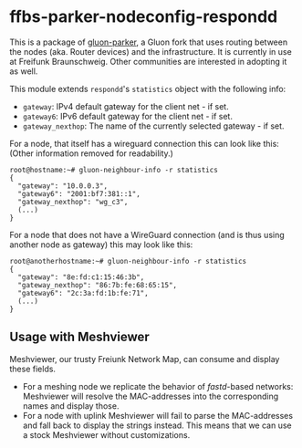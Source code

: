 ffbs-parker-nodeconfig-respondd
===============================

This is a package of [gluon-parker](https://github.com/ffbs/gluon-parker),
a Gluon fork that uses routing between the nodes
(aka. Router devices) and the infrastructure.
It is currently in use at Freifunk Braunschweig.
Other communities are interested in adopting it as well.

This module extends `respondd`'s `statistics` object with the following
info:

* `gateway`: IPv4 default gateway for the client net - if set.
* `gateway6`: IPv6 default gateway for the client net - if set.
* `gateway_nexthop`: The name of the currently selected gateway - if set.

For a node, that itself has a wireguard connection this can look like this:
(Other information removed for readability.)
```shell
root@hostname:~# gluon-neighbour-info -r statistics
{
  "gateway": "10.0.0.3",
  "gateway6": "2001:bf7:381::1",
  "gateway_nexthop": "wg_c3",
  (...)
}
```

For a node that does not have a WireGuard connection (and is thus using another node
as gateway) this may look like this:

```shell
root@anotherhostname:~# gluon-neighbour-info -r statistics
{
  "gateway": "8e:fd:c1:15:46:3b",
  "gateway_nexthop": "86:7b:fe:68:65:15",
  "gateway6": "2c:3a:fd:1b:fe:71",
  (...)
}
```

Usage with Meshviewer
---------------------

Meshviewer, our trusty Freiunk Network Map, can consume and display these fields.

* For a meshing node we replicate the behavior of *fastd*-based networks:
  Meshviewer will resolve the MAC-addresses into the corresponding names and
  display those.
* For a node with uplink Meshviewer will fail to parse the MAC-addresses and
  fall back to display the strings instead.
  This means that we can use a stock Meshviewer without customizations.
